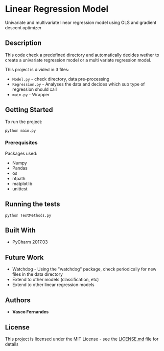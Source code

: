# Linear Regression Model

Univariate and multivariate linear regression model using OLS and gradient descent optimizer

## Description

This code check a predefined directory and automatically decides wether to create a univariate regression model or a multi variate regression model.

This project is divided in 3 files:

* ``` Model.py ``` - check directory, data pre-processing
* ``` Regression.py ``` - Analyses the data and decides which sub type of regression should call
* ``` main.py ``` - Wrapper


## Getting Started

To run the project:

```
python main.py
```

### Prerequisites
Packages used:

* Numpy
* Pandas
* os
* ntpath
* matplotlib
* unittest

## Running the tests

```
python TestMethods.py
```

## Built With

* PyCharm 2017.03

## Future Work

* Watchdog - Using the "watchdog" package, check periodically for new files in the data directory
* Extend to other models (classification, etc)
* Extend to other linear regression models

## Authors

* **Vasco Fernandes**

## License

This project is licensed under the MIT License - see the [LICENSE.md](LICENSE.md) file for details
